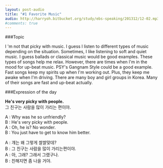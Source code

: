 ```yaml
---
layout: post-audio
title: "#1 Favorite Music"
audio: http://harryoh.bitbucket.org/study/ebs-speaking/201312/12-02.mp3
#comments: true
---
```


###Topic

I 'm not that picky with music. I guess I listen to different types of music depending on the situation. Sometimes, I like listening to soft and quiet music. I guess ballads or classical music would be good examples. These types of songs help me relax. However, there are times when I'm in the mood for up-beat music. PSY's Gangnam Style could be a good example. Fast songs keep my spirits up when I'm working out. Plus, they keep me awake when I'm driving. There are many boy and girl groups in Korea. Many of their songs are fast and up-beat actually.

###Expression‍ of the day

**He's very picky with people.**  
그 친구는 사람을 많이 가리는 편이야.

A : Why was he so unfriendly?  
B : He's very picky with people.  
A : Oh, he is? No wonder.  
B : You just have to get to know him better.  

A : 걔는 왜 그렇게 쌀쌀맞데?  
B : 그 친구는 사람을 많이 가리는편이야.  
A : 아, 그래? 그래서 그랬구나.  
B : 친해지면 좀 나을 거야.  
